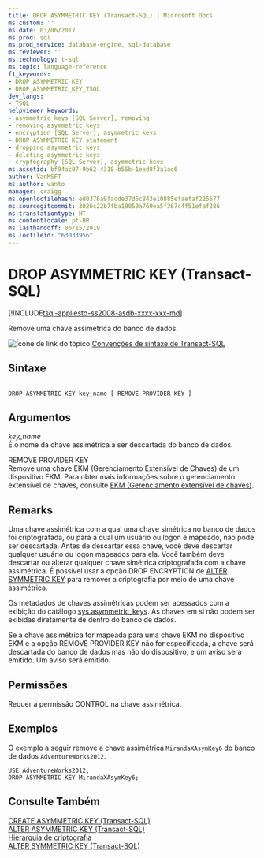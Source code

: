 ```yaml
---
title: DROP ASYMMETRIC KEY (Transact-SQL) | Microsoft Docs
ms.custom: ''
ms.date: 03/06/2017
ms.prod: sql
ms.prod_service: database-engine, sql-database
ms.reviewer: ''
ms.technology: t-sql
ms.topic: language-reference
f1_keywords:
- DROP ASYMMETRIC KEY
- DROP_ASYMMETRIC_KEY_TSQL
dev_langs:
- TSQL
helpviewer_keywords:
- asymmetric keys [SQL Server], removing
- removing asymmetric keys
- encryption [SQL Server], asymmetric keys
- DROP ASYMMETRIC KEY statement
- dropping asymmetric keys
- deleting asymmetric keys
- cryptography [SQL Server], asymmetric keys
ms.assetid: bf94ac07-9b62-4318-b55b-1eed8f3a1ac6
author: VanMSFT
ms.author: vanto
manager: craigg
ms.openlocfilehash: ed0376a9facde37d5c843e10885efaefaf225577
ms.sourcegitcommit: 3026c22b7fba19059a769ea5f367c4f51efaf286
ms.translationtype: HT
ms.contentlocale: pt-BR
ms.lasthandoff: 06/15/2019
ms.locfileid: "63033956"
---
```

# <a name="drop-asymmetric-key-transact-sql"></a>DROP ASYMMETRIC KEY (Transact-SQL)
[!INCLUDE[tsql-appliesto-ss2008-asdb-xxxx-xxx-md](../../includes/tsql-appliesto-ss2008-asdb-xxxx-xxx-md.md)]

  Remove uma chave assimétrica do banco de dados.  
  
 ![Ícone de link do tópico](../../database-engine/configure-windows/media/topic-link.gif "Ícone de link do tópico") [Convenções de sintaxe de Transact-SQL](../../t-sql/language-elements/transact-sql-syntax-conventions-transact-sql.md)  
  
## <a name="syntax"></a>Sintaxe  
  
```  
  
DROP ASYMMETRIC KEY key_name [ REMOVE PROVIDER KEY ]  
```  
  
## <a name="arguments"></a>Argumentos  
 *key_name*  
 É o nome da chave assimétrica a ser descartada do banco de dados.  
  
 REMOVE PROVIDER KEY  
 Remove uma chave EKM (Gerenciamento Extensível de Chaves) de um dispositivo EKM. Para obter mais informações sobre o gerenciamento extensível de chaves, consulte [EKM &#40;Gerenciamento extensível de chaves&#41;](../../relational-databases/security/encryption/extensible-key-management-ekm.md).  
  
## <a name="remarks"></a>Remarks  
 Uma chave assimétrica com a qual uma chave simétrica no banco de dados foi criptografada, ou para a qual um usuário ou logon é mapeado, não pode ser descartada. Antes de descartar essa chave, você deve descartar qualquer usuário ou logon mapeados para ela. Você também deve descartar ou alterar qualquer chave simétrica criptografada com a chave assimétrica. É possível usar a opção DROP ENCRYPTION de [ALTER SYMMETRIC KEY](../../t-sql/statements/alter-symmetric-key-transact-sql.md) para remover a criptografia por meio de uma chave assimétrica.  
  
 Os metadados de chaves assimétricas podem ser acessados com a exibição do catálogo [sys.asymmetric_keys](../../relational-databases/system-catalog-views/sys-asymmetric-keys-transact-sql.md). As chaves em si não podem ser exibidas diretamente de dentro do banco de dados.  
  
 Se a chave assimétrica for mapeada para uma chave EKM no dispositivo EKM e a opção REMOVE PROVIDER KEY não for especificada, a chave será descartada do banco de dados mas não do dispositivo, e um aviso será emitido. Um aviso será emitido.  
  
## <a name="permissions"></a>Permissões  
 Requer a permissão CONTROL na chave assimétrica.  
  
## <a name="examples"></a>Exemplos  
 O exemplo a seguir remove a chave assimétrica `MirandaXAsymKey6` do banco de dados `AdventureWorks2012`.  
  
```  
USE AdventureWorks2012;  
DROP ASYMMETRIC KEY MirandaXAsymKey6;  
```  
  
## <a name="see-also"></a>Consulte Também  
 [CREATE ASYMMETRIC KEY &#40;Transact-SQL&#41;](../../t-sql/statements/create-asymmetric-key-transact-sql.md)   
 [ALTER ASYMMETRIC KEY &#40;Transact-SQL&#41;](../../t-sql/statements/alter-asymmetric-key-transact-sql.md)   
 [Hierarquia de criptografia](../../relational-databases/security/encryption/encryption-hierarchy.md)   
 [ALTER SYMMETRIC KEY &#40;Transact-SQL&#41;](../../t-sql/statements/alter-symmetric-key-transact-sql.md)  
  
  
